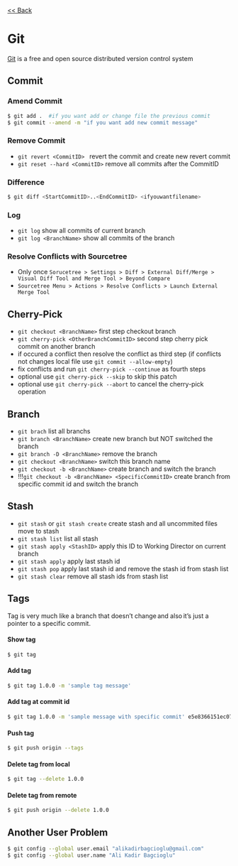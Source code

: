 [<< Back](README.md)

# Git
[Git](https://git-scm.com) is a free and open source distributed version control system 

## Commit
### Amend Commit 
```bash
$ git add .  #if you want add or change file the previous commit 
$ git commit --amend -m "if you want add new commit message"
```

### Remove Commit 
- ```git revert <CommitID> ``` revert the commit and create new revert commit
- ```git reset --hard <CommitID>``` remove all commits after the CommitID

### Difference 
```bash
$ git diff <StartCommitID>..<EndCommitID> <ifyouwantfilename>
```

### Log
- ```git log``` show all commits of current branch
- ```git log <BranchName>``` show all commits of the branch

### Resolve Conflicts with Sourcetree
- Only once ```Sorucetree > Settings > Diff > External Diff/Merge > Visual Diff Tool and Merge Tool > Beyond Compare```
- ```Sourcetree Menu > Actions > Resolve Conflicts > Launch External Merge Tool```
 
## Cherry-Pick 
- ```git checkout <BranchName>``` first step checkout branch 
- ```git cherry-pick <OtherBranchCommitID>``` second step cherry pick commit on another branch
- if occured a conflict then resolve the conflict as third step (if conflicts not changes local file use ```git commit --allow-empty```)
- fix conflicts and run ```git cherry-pick --continue``` as fourth steps
- optional use ```git cherry-pick --skip``` to skip this patch
- optional use ```git cherry-pick --abort``` to cancel the cherry-pick operation

## Branch
- ```git brach``` list all branchs
- ```git branch <BranchName>``` create new branch but NOT switched the branch
- ```git branch -D <BranchName>``` remove the branch 
- ```git checkout <BranchName>``` switch this branch name
- ```git checkout -b <BranchName>``` create branch and switch the branch
- !!!```git checkout -b <BranchName> <SpecificCommitID>``` create branch from specific commit id and switch the branch


## Stash
- ```git stash``` or ```git stash create``` create stash and all uncommited files move to stash
- ```git stash list``` list all stash
- ```git stash apply <StashID>``` apply this ID to Working Director on current branch
- ```git stash apply``` apply last stash id
- ```git stash pop``` apply last stash id and remove the stash id from stash list
- ```git stash clear``` remove all stash ids from stash list 

## Tags  
Tag is very much like a branch that doesn’t change and also it’s just a pointer to a specific commit.

#### Show tag
```bash
$ git tag
```

#### Add tag
```bash
$ git tag 1.0.0 -m 'sample tag message'
```

#### Add tag at commit id
```bash
$ git tag 1.0.0 -m 'sample message with specific commit' e5e8366151ec07d541e97857b4a1ad03bd2315a8
```

#### Push tag
```bash
$ git push origin --tags
```

#### Delete tag from local
```bash
$ git tag --delete 1.0.0
```

#### Delete tag from remote
```bash
$ git push origin --delete 1.0.0
```

## Another User Problem
```bash
$ git config --global user.email "alikadirbagcioglu@gmail.com"
$ git config --global user.name "Ali Kadir Bagcioglu"
```
